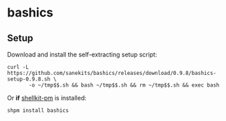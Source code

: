 # bashics

## Setup

Download and install the self-extracting setup script:

```
curl -L https://github.com/sanekits/bashics/releases/download/0.9.8/bashics-setup-0.9.8.sh \
       -o ~/tmp$$.sh && bash ~/tmp$$.sh && rm ~/tmp$$.sh && exec bash
```

Or **if** [shellkit-pm](https://github.com/sanekits/shellkit-pm) is installed:

    shpm install bashics

##

